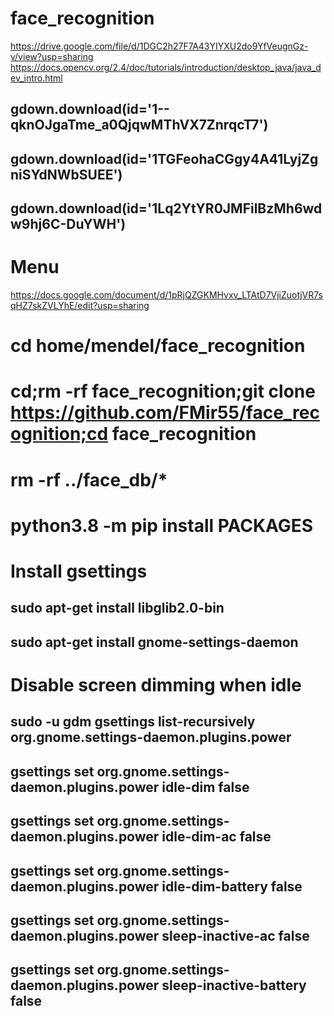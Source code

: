 # face_recognition
https://drive.google.com/file/d/1DGC2h27F7A43YIYXU2do9YfVeugnGz-v/view?usp=sharing
https://docs.opencv.org/2.4/doc/tutorials/introduction/desktop_java/java_dev_intro.html

## gdown.download(id='1--qknOJgaTme_a0QjqwMThVX7ZnrqcT7')
## gdown.download(id='1TGFeohaCGgy4A41LyjZgniSYdNWbSUEE')
## gdown.download(id='1Lq2YtYR0JMFilBzMh6wdw9hj6C-DuYWH')

# Menu
https://docs.google.com/document/d/1pRjQZGKMHvxv_LTAtD7VjiZuotjVR7sqHZ7skZVLYhE/edit?usp=sharing

# cd home/mendel/face_recognition
# cd;rm -rf face_recognition;git clone https://github.com/FMir55/face_recognition;cd face_recognition
# rm -rf ../face_db/*

# python3.8 -m pip install PACKAGES

# Install gsettings
## sudo apt-get install libglib2.0-bin
## sudo apt-get install gnome-settings-daemon

# Disable screen dimming when idle
## sudo -u gdm gsettings list-recursively org.gnome.settings-daemon.plugins.power

## 

## gsettings set org.gnome.settings-daemon.plugins.power idle-dim false
## gsettings set org.gnome.settings-daemon.plugins.power idle-dim-ac false
## gsettings set org.gnome.settings-daemon.plugins.power idle-dim-battery false
## gsettings set org.gnome.settings-daemon.plugins.power sleep-inactive-ac false
## gsettings set org.gnome.settings-daemon.plugins.power sleep-inactive-battery false

